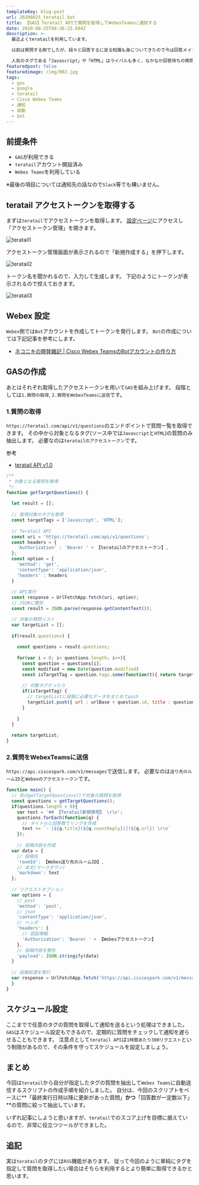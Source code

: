 ```yaml
---
templateKey: blog-post
url: 20200825_teratail_bot
title: 【GAS】Teratail APIで質問を取得してWebexTeamsに通知する
date: 2020-08-25T08:36:23.694Z
description: >-
  最近よくteratailを利用しています。

  以前は質問する側でしたが、段々と回答するに足る知識も身についてきたので今は回答メインです。

  人気のタグである「Javascript」や「HTML」はライバルも多く、なかなか回答待ちの質問に出会えないので、APIで自分が回答したいジャンルの質問を取得してWebex Teamsに通知するGASを組んでみました。
featuredpost: false
featuredimage: /img/002.jpg
tags:
  - gas
  - google
  - teratail
  - Cisco Webex Teams
  - 通知
  - 自動
  - bot
---
```

## 前提条件
- `GAS`が利用できる
- `teratail`アカウント開設済み
- `Webex Teams`を利用している

※最後の項目については通知先の話なので`Slack`等でも構いません。

## teratail アクセストークンを取得する
まずは`teratail`でアクセストークンを取得します。
[設定ページ](https://teratail.com/users/setting/profile)にアクセスし「アクセストークン管理」を開きます。

![teratail1](/img/teratail1.png "teratail1")

アクセストークン管理画面が表示されるので「新規作成する」を押下します。

![teratail2](/img/teratail2.png "teratail2")

トークン名を聞かれるので、入力して生成します。
下記のようにトークンが表示されるので控えておきます。

![teratail3](/img/teratail3.png "teratail3")

## Webex 設定
`Webex`側では`Bot`アカウントを作成してトークンを発行します。
`Bot`の作成については下記記事を参考にします。

- [ネコニキの開発雑記 | Cisco Webex TeamsのBotアカウントの作り方](https://nekoniki.com/20200617_teams_bot)

## GASの作成
あとはそれぞれ取得したアクセストークンを用いて`GAS`を組み上げます。
段階としては`1.質問の取得`, `2.質問をWebexTeamsに送信`です。

### 1.質問の取得

`https://teratail.com/api/v1/questions`のエンドポイントで質問一覧を取得できます。
その中から対象となるタグ(ソース中では`Javascript`と`HTML`)の質問のみ抽出します。
必要なのは`teratailのアクセストークン`です。

参考
- [teratail API v1.0](https://teratailv1.docs.apiary.io/)

```javascript
/**
 * 対象となる質問を取得
 */
function getTargetQuestions() {
  
  let result = [];
  
  // 取得対象のタグを取得
  const targetTags = ['Javascript', 'HTML'];
    
  // Teratail API
  const uri = 'https://teratail.com/api/v1/questions';
  const headers = {
    'Authorization' : 'Bearer ' + 【teratailのアクセストークン】,
  };
  const option = {
    'method': 'get',
    'contentType': 'application/json',
    'headers' : headers
  }
  
  // API実行
  const response = UrlFetchApp.fetch(uri, option);
  // JSONに整形
  const result = JSON.parse(response.getContentText());

  // 対象の質問リスト
  var targetList = [];
    
  if(result.questions) {
    
    const questions = result.questions;
    
    for(var i = 0; i< questions.length; i++){
      const question = questions[i];
      const modified = new Date(question.modified)
      const isTargetTag = question.tags.some(function(t){ return targetTags.indexOf(t) >= 0 })
      
      // 対象タグだったら
      if(isTargetTag) {        
        // targetListに投稿に必要なデータをまとめてpush
        targetList.push({ url : urlBase + question.id, title : question.title, countReply : question.count_reply })
      }
      
    }        
  }
    
  return targetList;
}
```

### 2.質問をWebexTeamsに送信
`https://api.ciscospark.com/v1/messages`で送信します。
必要なのは`送り先のルームID`と`Webexのアクセストークン`です。

```javascript
function main() {
  // 先のgetTargetQuestions()で対象の質問を取得
  const questions = getTargetQuestions();
  if(questions.length > 0){
    var text = '## 【Teratail新規質問】 \r\n';
    questions.forEach(function(q) {
      // タイトルと回答数でリンクを作成
      text += `- [${q.title}(${q.countReply})](${q.url}) \r\n`
    });
    
    // 投稿内容を作成
  var data = {
    // 投稿先
    'roomId': 【Webex送り先のルームID】,
    // 本文(マークダウン)
    'markdown': text
  };
  
  // リクエストオプション
  var options = {
    // post
    'method': 'post',
    // json
    'contentType': 'application/json',
    // ヘッダ
    'headers': { 
      // 認証情報
      'Authorization': 'Bearer ' + 【Webexアクセストークン】
    },
    // 投稿内容を整形
    'payload': JSON.stringify(data)
  }
  
  // 投稿処理を実行
  var response = UrlFetchApp.fetch('https://api.ciscospark.com/v1/messages', options);
  }
}
```

## スケジュール設定
ここまでで任意のタグの質問を取得して通知を送るという処理はできました。
`GAS`はスケジュール設定もできるので、定期的に質問をチェックして通知を遅らせることもできます。
注意点として`teratail API`は`1時間あたり300リクエスト`という制限があるので、その条件を守ってスケジュールを設定しましょう。

## まとめ
今回は`teratail`から自分が指定したタグの質問を抽出して`Webex Teams`に自動送信するスクリプトの作成手順を紹介しました。
自分は、今回のスクリプトをベースに**「最終実行日時以降に更新があった質問」**かつ**「回答数が一定数以下」**の質問に絞って抽出しています。

いずれ記事にしようと思いますが、`teratail`でのスコア上げを目標に据えているので、非常に役立つツールができました。

## 追記
実は`teratail`のタグには`RSS`機能があります。
従って今回のように単純にタグを指定して質問を取得したい場合はそちらを利用するとより簡単に取得できるかと思います。